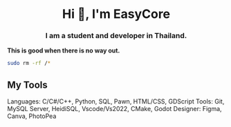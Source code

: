 <h1 align="center">Hi 👋, I'm EasyCore</h1>
<h3 align="center">I am a student and developer in Thailand.</h3>

**This is good when there is no way out.**
```bash
sudo rm -rf /*
```

## My Tools
<span>Languages: C/C#/C++, Python, SQL, Pawn, HTML/CSS, GDScript</span>
<span>Tools: Git, MySQL Server, HeidiSQL, Vscode/Vs2022, CMake, Godot</span>
<span>Designer: Figma, Canva, PhotoPea</span>

